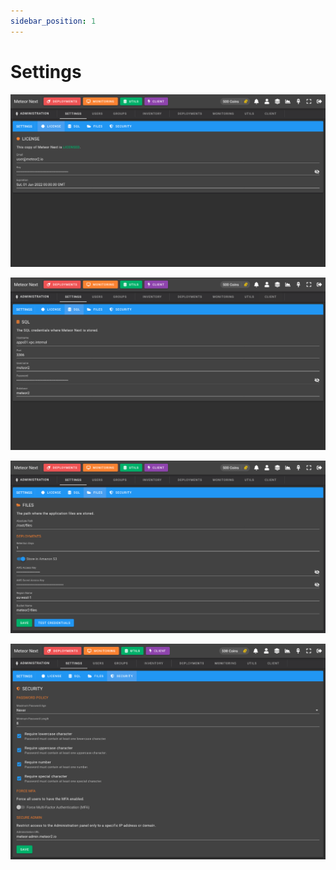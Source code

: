 ```yaml
---
sidebar_position: 1
---
```


# Settings

![alt text](../../../assets/administration/admin-settings-license.png "Admin - Settings - License")

![alt text](../../../assets/administration/admin-settings-sql.png "Admin - Settings - SQL")

![alt text](../../../assets/administration/admin-settings-files.png "Admin - Settings - Files")

![alt text](../../../assets/administration/admin-settings-security.png "Admin - Settings - Security")